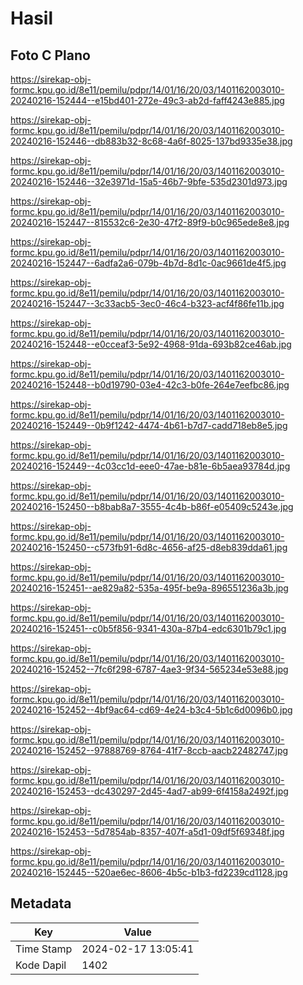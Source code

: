 # Hasil

## Foto C Plano

https://sirekap-obj-formc.kpu.go.id/8e11/pemilu/pdpr/14/01/16/20/03/1401162003010-20240216-152444--e15bd401-272e-49c3-ab2d-faff4243e885.jpg

https://sirekap-obj-formc.kpu.go.id/8e11/pemilu/pdpr/14/01/16/20/03/1401162003010-20240216-152446--db883b32-8c68-4a6f-8025-137bd9335e38.jpg

https://sirekap-obj-formc.kpu.go.id/8e11/pemilu/pdpr/14/01/16/20/03/1401162003010-20240216-152446--32e3971d-15a5-46b7-9bfe-535d2301d973.jpg

https://sirekap-obj-formc.kpu.go.id/8e11/pemilu/pdpr/14/01/16/20/03/1401162003010-20240216-152447--815532c6-2e30-47f2-89f9-b0c965ede8e8.jpg

https://sirekap-obj-formc.kpu.go.id/8e11/pemilu/pdpr/14/01/16/20/03/1401162003010-20240216-152447--6adfa2a6-079b-4b7d-8d1c-0ac9661de4f5.jpg

https://sirekap-obj-formc.kpu.go.id/8e11/pemilu/pdpr/14/01/16/20/03/1401162003010-20240216-152447--3c33acb5-3ec0-46c4-b323-acf4f86fe11b.jpg

https://sirekap-obj-formc.kpu.go.id/8e11/pemilu/pdpr/14/01/16/20/03/1401162003010-20240216-152448--e0cceaf3-5e92-4968-91da-693b82ce46ab.jpg

https://sirekap-obj-formc.kpu.go.id/8e11/pemilu/pdpr/14/01/16/20/03/1401162003010-20240216-152448--b0d19790-03e4-42c3-b0fe-264e7eefbc86.jpg

https://sirekap-obj-formc.kpu.go.id/8e11/pemilu/pdpr/14/01/16/20/03/1401162003010-20240216-152449--0b9f1242-4474-4b61-b7d7-cadd718eb8e5.jpg

https://sirekap-obj-formc.kpu.go.id/8e11/pemilu/pdpr/14/01/16/20/03/1401162003010-20240216-152449--4c03cc1d-eee0-47ae-b81e-6b5aea93784d.jpg

https://sirekap-obj-formc.kpu.go.id/8e11/pemilu/pdpr/14/01/16/20/03/1401162003010-20240216-152450--b8bab8a7-3555-4c4b-b86f-e05409c5243e.jpg

https://sirekap-obj-formc.kpu.go.id/8e11/pemilu/pdpr/14/01/16/20/03/1401162003010-20240216-152450--c573fb91-6d8c-4656-af25-d8eb839dda61.jpg

https://sirekap-obj-formc.kpu.go.id/8e11/pemilu/pdpr/14/01/16/20/03/1401162003010-20240216-152451--ae829a82-535a-495f-be9a-896551236a3b.jpg

https://sirekap-obj-formc.kpu.go.id/8e11/pemilu/pdpr/14/01/16/20/03/1401162003010-20240216-152451--c0b5f856-9341-430a-87b4-edc6301b79c1.jpg

https://sirekap-obj-formc.kpu.go.id/8e11/pemilu/pdpr/14/01/16/20/03/1401162003010-20240216-152452--7fc6f298-6787-4ae3-9f34-565234e53e88.jpg

https://sirekap-obj-formc.kpu.go.id/8e11/pemilu/pdpr/14/01/16/20/03/1401162003010-20240216-152452--4bf9ac64-cd69-4e24-b3c4-5b1c6d0096b0.jpg

https://sirekap-obj-formc.kpu.go.id/8e11/pemilu/pdpr/14/01/16/20/03/1401162003010-20240216-152452--97888769-8764-41f7-8ccb-aacb22482747.jpg

https://sirekap-obj-formc.kpu.go.id/8e11/pemilu/pdpr/14/01/16/20/03/1401162003010-20240216-152453--dc430297-2d45-4ad7-ab99-6f4158a2492f.jpg

https://sirekap-obj-formc.kpu.go.id/8e11/pemilu/pdpr/14/01/16/20/03/1401162003010-20240216-152453--5d7854ab-8357-407f-a5d1-09df5f69348f.jpg

https://sirekap-obj-formc.kpu.go.id/8e11/pemilu/pdpr/14/01/16/20/03/1401162003010-20240216-152445--520ae6ec-8606-4b5c-b1b3-fd2239cd1128.jpg


## Metadata

| Key        | Value               |
| ---------- | ------------------- |
| Time Stamp | 2024-02-17 13:05:41 |
| Kode Dapil | 1402                |




